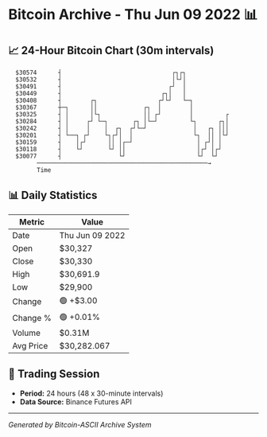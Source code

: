 # Bitcoin Archive - Thu Jun 09 2022 📊

## 📈 24-Hour Bitcoin Chart (30m intervals)

```
  $30574      ┤                               ┌┐┌┐             
  $30532      ┤                               │└┘│             
  $30491      ┤                              ┌┘  │             
  $30449      ┤                            ┌┐│   │             
  $30408      ┤        ┌┐                 ┌┘└┘   └─┐           
  $30367      ┼─┐      ││             ┌┐  │        │           
  $30325      ┤ │      │└┐            ││ ┌┘        │         ┌ 
  $30284      ┤ │     ┌┘ └─┐       ┌┐ │└─┘         └┐      ┌┐│ 
  $30242      ┤ │     │    │  ┌┐  ┌┘└─┘             │   ┌┐ │││ 
  $30201      ┤ └──┐ ┌┘    └┐┌┘│  │                 └┐  ││ │└┘ 
  $30159      ┤    │┌┘      ││ │┌─┘                  │ ┌┘│ │   
  $30118      ┤    └┘       └┘ ││                    │┌┘ │┌┘   
  $30077      ┤                └┘                    └┘  └┘    
        ────────────────────────────────────────────────→
        Time
```

## 📊 Daily Statistics

| Metric | Value |
|--------|-------|
| Date | Thu Jun 09 2022 |
| Open | $30,327 |
| Close | $30,330 |
| High | $30,691.9 |
| Low | $29,900 |
| Change | 🟢 +$3.00 |
| Change % | 🟢 +0.01% |
| Volume | $0.31M |
| Avg Price | $30,282.067 |

## 📅 Trading Session

- **Period:** 24 hours (48 x 30-minute intervals)
- **Data Source:** Binance Futures API

---
*Generated by Bitcoin-ASCII Archive System*
